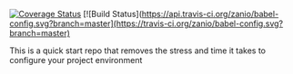 [![Coverage Status](https://coveralls.io/repos/github/zanio/babel-config/badge.svg?branch=master)](https://coveralls.io/github/zanio/babel-config?branch=master)
[![Build Status](https://api.travis-ci.org/zanio/babel-config.svg?branch=master](https://travis-ci.org/zanio/babel-config.svg?branch=master)

This is a quick start repo that removes the 
stress and time it takes to configure your project environment
